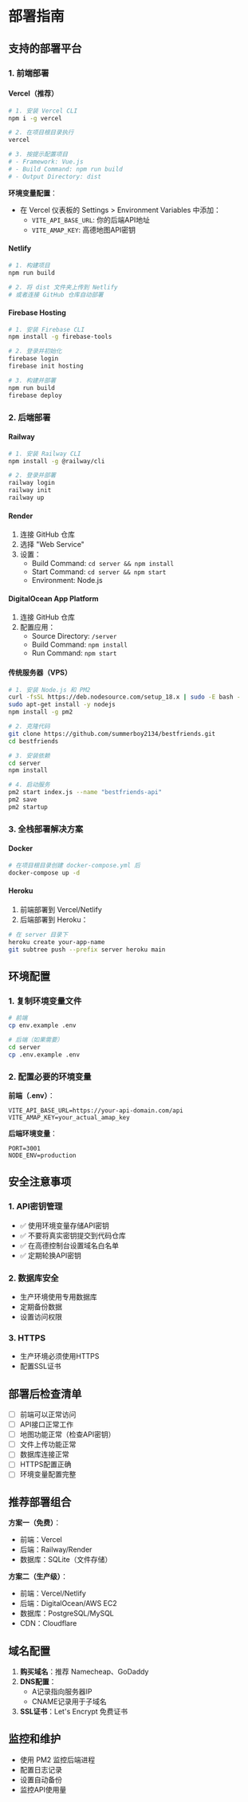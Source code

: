 # 部署指南

## 支持的部署平台

### 1. 前端部署

#### Vercel（推荐）
```bash
# 1. 安装 Vercel CLI
npm i -g vercel

# 2. 在项目根目录执行
vercel

# 3. 按提示配置项目
# - Framework: Vue.js
# - Build Command: npm run build
# - Output Directory: dist
```

**环境变量配置**：
- 在 Vercel 仪表板的 Settings > Environment Variables 中添加：
  - `VITE_API_BASE_URL`: 你的后端API地址
  - `VITE_AMAP_KEY`: 高德地图API密钥

#### Netlify
```bash
# 1. 构建项目
npm run build

# 2. 将 dist 文件夹上传到 Netlify
# 或者连接 GitHub 仓库自动部署
```

#### Firebase Hosting
```bash
# 1. 安装 Firebase CLI
npm install -g firebase-tools

# 2. 登录并初始化
firebase login
firebase init hosting

# 3. 构建并部署
npm run build
firebase deploy
```

### 2. 后端部署

#### Railway
```bash
# 1. 安装 Railway CLI
npm install -g @railway/cli

# 2. 登录并部署
railway login
railway init
railway up
```

#### Render
1. 连接 GitHub 仓库
2. 选择 "Web Service"
3. 设置：
   - Build Command: `cd server && npm install`
   - Start Command: `cd server && npm start`
   - Environment: Node.js

#### DigitalOcean App Platform
1. 连接 GitHub 仓库
2. 配置应用：
   - Source Directory: `/server`
   - Build Command: `npm install`
   - Run Command: `npm start`

#### 传统服务器（VPS）
```bash
# 1. 安装 Node.js 和 PM2
curl -fsSL https://deb.nodesource.com/setup_18.x | sudo -E bash -
sudo apt-get install -y nodejs
npm install -g pm2

# 2. 克隆代码
git clone https://github.com/summerboy2134/bestfriends.git
cd bestfriends

# 3. 安装依赖
cd server
npm install

# 4. 启动服务
pm2 start index.js --name "bestfriends-api"
pm2 save
pm2 startup
```

### 3. 全栈部署解决方案

#### Docker
```bash
# 在项目根目录创建 docker-compose.yml 后
docker-compose up -d
```

#### Heroku
1. 前端部署到 Vercel/Netlify
2. 后端部署到 Heroku：
```bash
# 在 server 目录下
heroku create your-app-name
git subtree push --prefix server heroku main
```

## 环境配置

### 1. 复制环境变量文件
```bash
# 前端
cp env.example .env

# 后端（如果需要）
cd server
cp .env.example .env
```

### 2. 配置必要的环境变量

**前端（.env）**：
```env
VITE_API_BASE_URL=https://your-api-domain.com/api
VITE_AMAP_KEY=your_actual_amap_key
```

**后端环境变量**：
```env
PORT=3001
NODE_ENV=production
```

## 安全注意事项

### 1. API密钥管理
- ✅ 使用环境变量存储API密钥
- ✅ 不要将真实密钥提交到代码仓库
- ✅ 在高德控制台设置域名白名单
- ✅ 定期轮换API密钥

### 2. 数据库安全
- 生产环境使用专用数据库
- 定期备份数据
- 设置访问权限

### 3. HTTPS
- 生产环境必须使用HTTPS
- 配置SSL证书

## 部署后检查清单

- [ ] 前端可以正常访问
- [ ] API接口正常工作
- [ ] 地图功能正常（检查API密钥）
- [ ] 文件上传功能正常
- [ ] 数据库连接正常
- [ ] HTTPS配置正确
- [ ] 环境变量配置完整

## 推荐部署组合

**方案一（免费）**：
- 前端：Vercel
- 后端：Railway/Render
- 数据库：SQLite（文件存储）

**方案二（生产级）**：
- 前端：Vercel/Netlify
- 后端：DigitalOcean/AWS EC2
- 数据库：PostgreSQL/MySQL
- CDN：Cloudflare

## 域名配置

1. **购买域名**：推荐 Namecheap、GoDaddy
2. **DNS配置**：
   - A记录指向服务器IP
   - CNAME记录用于子域名
3. **SSL证书**：Let's Encrypt 免费证书

## 监控和维护

- 使用 PM2 监控后端进程
- 配置日志记录
- 设置自动备份
- 监控API使用量
